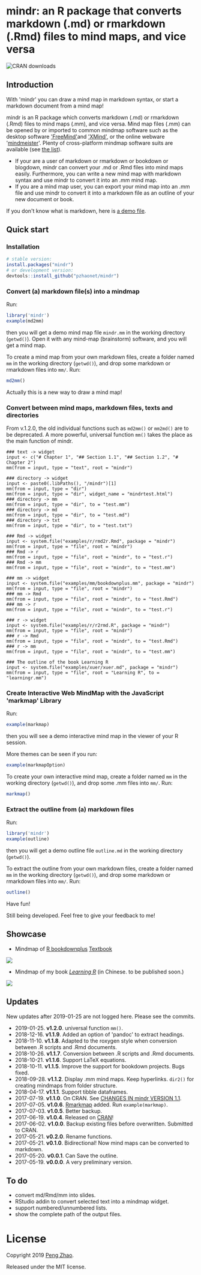 # mindr: an R package that converts markdown (.md) or rmarkdown (.Rmd) files to mind maps, and vice versa

 ![CRAN downloads](http://cranlogs.r-pkg.org/badges/grand-total/mindr)

## Introduction

With 'mindr' you can draw a mind map in markdown syntax, or start a markdown document from a mind map!

mindr is an R package which converts markdown (.md) or rmarkdown (.Rmd) files to mind maps (.mm), and vice versa. Mind map files (.mm) can be opened by or imported to common mindmap software such as the desktop software ['FreeMind'](http://freemind.sourceforge.net/wiki/index.php/Main_Page)and ['XMind'](http://www.xmind.net), or the online webware '[mindmeister](https://www.mindmeister.com/)'. Plenty of cross-platform mindmap software suits are available (see [the list](https://en.wikipedia.org/wiki/List_of_concept-_and_mind-mapping_software)).

- If your are a  user of markdown or  rmarkdown or bookdown or blogdown, mindr can convert your .md or .Rmd files into mind maps easily. Furthermore, you can write a new mind map with markdown syntax and use mindr to convert it into an .mm mind map.
- If you are a mind map user, you can export your mind map into an .mm file and use mindr to convert it into a markdown file as an outline of your new document or book.

If you don't know what is markdown, here is [a demo file](https://github.com/pzhaonet/mindr/blob/master/inst/examples/md/bookdownplus1.md).

## Quick start

### Installation

```R
# stable version:
install.packages("mindr")
# or development version:
devtools::install_github("pzhaonet/mindr")
```

### Convert (a) markdown file(s) into a mindmap 

Run: 

```R
library('mindr')
example(md2mm)
```
then you will get a demo mind map file `mindr.mm` in the working directory (`getwd()`). Open it with any mind-map (brainstorm) software, and you will get a mind map.

To create a mind map from your own markdown files, create a folder named `mm` in the working directory (`getwd()`), and drop some markdown or rmarkdown files into `mm/`. Run:

```R
md2mm()
```

Actually this is a new way to draw a mind map!

### Convert between mind maps, markdown files, texts and directories 

From v.1.2.0, the old individual functions such as `md2mm()` or `mm2md()` are to be deprecated. A more powerful, universal function `mm()` takes the place as the main function of mindr.

```
### text -> widget
input <- c("# Chapter 1", "## Section 1.1", "## Section 1.2", "# Chapter 2")
mm(from = input, type = "text", root = "mindr")

### directory -> widget
input <- paste0(.libPaths(), "/mindr")[1]
mm(from = input, type = "dir")
mm(from = input, type = "dir", widget_name = "mindrtest.html")
### directory -> mm
mm(from = input, type = "dir", to = "test.mm")
### directory -> md
mm(from = input, type = "dir", to = "test.md")
### directory -> txt
mm(from = input, type = "dir", to = "test.txt")

### Rmd -> widget
input <- system.file("examples/r/rmd2r.Rmd", package = "mindr")
mm(from = input, type = "file", root = "mindr")
### Rmd -> r
mm(from = input, type = "file", root = "mindr", to = "test.r")
### Rmd -> mm
mm(from = input, type = "file", root = "mindr", to = "test.mm")

### mm -> widget
input <- system.file("examples/mm/bookdownplus.mm", package = "mindr")
mm(from = input, type = "file", root = "mindr")
### mm -> Rmd
mm(from = input, type = "file", root = "mindr", to = "test.Rmd")
### mm -> r
mm(from = input, type = "file", root = "mindr", to = "test.r")

### r -> widget
input <- system.file("examples/r/r2rmd.R", package = "mindr")
mm(from = input, type = "file", root = "mindr")
### r -> Rmd
mm(from = input, type = "file", root = "mindr", to = "test.Rmd")
### r -> mm
mm(from = input, type = "file", root = "mindr", to = "test.mm")

### The outline of the book Learning R
input <- system.file("examples/xuer/xuer.md", package = "mindr")
mm(from = input, type = "file", root = "Learning R", to = "learningr.mm")
```

### Create Interactive Web MindMap with the JavaScript 'markmap' Library

Run: 

```R
example(markmap)
```

then you will see a demo interactive mind map in the viewer of your R session. 

More themes can be seen if you run:

```R
example(markmapOption)
```

To create your own interactive mind map, create a folder named `mm` in the working directory (`getwd()`), and drop some .mm files into `mm/`. Run:

```R
markmap()
```

### Extract the outline from (a) markdown files

Run: 

```R
library('mindr')
example(outline)
```
then you will get a demo outline file `outline.md` in the working directory (`getwd()`). 

To extract the outline from your own markdown files, create a folder named `mm` in the working directory (`getwd()`), and drop some markdown or rmarkdown files into `mm/`. Run:

```R
outline()
```


Have fun!

Still being developed. Feel free to give your feedback to me!

## Showcase

- Mindmap of [R bookdownplus](https://github.com/pzhaonet/bookdownplus) [Textbook](https://github.com/pzhaonet/bookdownplus-textbook)

![](https://raw.githubusercontent.com/pzhaonet/mindr/master/showcase/mindr_bookdownplus.jpg)

- Mindmap of my book [*Learning R*](http://xuer.pzhao.net/) (in Chinese. to be published soon.)

![](https://raw.githubusercontent.com/pzhaonet/mindr/master/showcase/mindr_xuer.jpg)

## Updates

New updates after 2019-01-25 are not logged here. Please see the commits.

- 2019-01-25. **v1.2.0**. universal function `mm()`.
- 2018-12-16. **v1.1.9**. Added an option of 'pandoc' to extract headings.
- 2018-11-10. **v1.1.8**. Adapted to the roxygen style when conversion between .R scripts and .Rmd documents.
- 2018-10-26. **v1.1.7**. Conversion between .R scripts and .Rmd documents.
- 2018-10-21. **v1.1.6**. Support LaTeX equations.
- 2018-10-11. **v1.1.5**. Improve the support for bookdown projects. Bugs fixed.
- 2018-09-28. **v1.1.2**. Display .mm mind maps. Keep hyperlinks. `dir2()` for creating mindmaps from folder structure.
- 2018-04-17. **v1.1.1**. Support tibble dataframes.
- 2017-07-19. **v1.1.0**. On CRAN. See [CHANGES IN mindr VERSION 1.1](https://github.com/pzhaonet/mindr/releases/tag/v1.1).
- 2017-07-05. **v1.0.6**. [Rmarkmap](https://github.com/seifer08ms/Rmarkmap) added. Run `example(markmap)`.
- 2017-07-03. **v1.0.5**. Better backup.
- 2017-06-19. **v1.0.4**. Released on [CRAN](https://cran.r-project.org/web/packages/mindr)!
- 2017-06-02. **v1.0.0**. Backup existing files before overwritten. Submitted to CRAN.
- 2017-05-21. **v0.2.0**. Rename functions.
- 2017-05-21. **v0.1.0**. Bidirectional! Now mind maps can be converted to markdown.
- 2017-05-20. **v0.0.1**. Can Save the outline.
- 2017-05-19. **v0.0.0**. A very preliminary version.

## To do

- convert md/Rmd/mm into slides.
- RStudio addin to convert selected text into a mindmap widget.
- support numbered/unnumbered lists.
- show the complete path of the output files.

# License

Copyright 2019 [Peng Zhao](http://pzhao.org).

Released under the MIT license.

